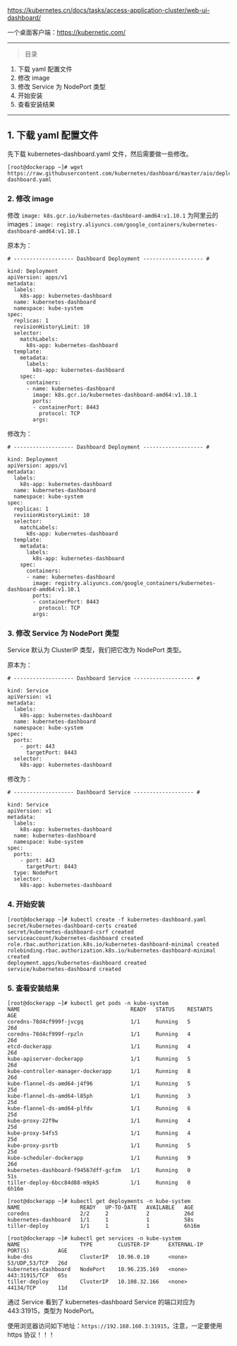 https://kubernetes.cn/docs/tasks/access-application-cluster/web-ui-dashboard/

一个桌面客户端：https://kubernetic.com/

---

> 目录
1. 下载 yaml 配置文件
2. 修改 image
3. 修改 Service 为 NodePort 类型
4. 开始安装
5. 查看安装结果

---

## 1. 下载 yaml 配置文件

先下载 kubernetes-dashboard.yaml 文件，然后需要做一些修改。

```
[root@dockerapp ~]# wget https://raw.githubusercontent.com/kubernetes/dashboard/master/aio/deploy/recommended/kubernetes-dashboard.yaml
```

### 2. 修改 image

修改 `image: k8s.gcr.io/kubernetes-dashboard-amd64:v1.10.1` 为阿里云的 images：`image: registry.aliyuncs.com/google_containers/kubernetes-dashboard-amd64:v1.10.1`

原本为：

```
# ------------------- Dashboard Deployment ------------------- #

kind: Deployment
apiVersion: apps/v1
metadata:
  labels:
    k8s-app: kubernetes-dashboard
  name: kubernetes-dashboard
  namespace: kube-system
spec:
  replicas: 1
  revisionHistoryLimit: 10
  selector:
    matchLabels:
      k8s-app: kubernetes-dashboard
  template:
    metadata:
      labels:
        k8s-app: kubernetes-dashboard
    spec:
      containers:
      - name: kubernetes-dashboard
        image: k8s.gcr.io/kubernetes-dashboard-amd64:v1.10.1
        ports:
        - containerPort: 8443
          protocol: TCP
        args:
```

修改为：

```
# ------------------- Dashboard Deployment ------------------- #

kind: Deployment
apiVersion: apps/v1
metadata:
  labels:
    k8s-app: kubernetes-dashboard
  name: kubernetes-dashboard
  namespace: kube-system
spec:
  replicas: 1
  revisionHistoryLimit: 10
  selector:
    matchLabels:
      k8s-app: kubernetes-dashboard
  template:
    metadata:
      labels:
        k8s-app: kubernetes-dashboard
    spec:
      containers:
      - name: kubernetes-dashboard
        image: registry.aliyuncs.com/google_containers/kubernetes-dashboard-amd64:v1.10.1
        ports:
        - containerPort: 8443
          protocol: TCP
        args:
```

### 3. 修改 Service 为 NodePort 类型

Service 默认为 ClusterIP 类型，我们把它改为 NodePort 类型。

原本为：

```
# ------------------- Dashboard Service ------------------- #

kind: Service
apiVersion: v1
metadata:
  labels:
    k8s-app: kubernetes-dashboard
  name: kubernetes-dashboard
  namespace: kube-system
spec:
  ports:
    - port: 443
      targetPort: 8443
  selector:
    k8s-app: kubernetes-dashboard
```

修改为：

```
# ------------------- Dashboard Service ------------------- #

kind: Service
apiVersion: v1
metadata:
  labels:
    k8s-app: kubernetes-dashboard
  name: kubernetes-dashboard
  namespace: kube-system
spec:
  ports:
    - port: 443
      targetPort: 8443
  type: NodePort
  selector:
    k8s-app: kubernetes-dashboard
```

### 4. 开始安装

```
[root@dockerapp ~]# kubectl create -f kubernetes-dashboard.yaml
secret/kubernetes-dashboard-certs created
secret/kubernetes-dashboard-csrf created
serviceaccount/kubernetes-dashboard created
role.rbac.authorization.k8s.io/kubernetes-dashboard-minimal created
rolebinding.rbac.authorization.k8s.io/kubernetes-dashboard-minimal created
deployment.apps/kubernetes-dashboard created
service/kubernetes-dashboard created
```

### 5. 查看安装结果

```
[root@dockerapp ~]# kubectl get pods -n kube-system
NAME                                   READY   STATUS    RESTARTS   AGE
coredns-78d4cf999f-jvcgq               1/1     Running   5          26d
coredns-78d4cf999f-rpzln               1/1     Running   4          26d
etcd-dockerapp                         1/1     Running   4          26d
kube-apiserver-dockerapp               1/1     Running   5          26d
kube-controller-manager-dockerapp      1/1     Running   8          26d
kube-flannel-ds-amd64-j4f96            1/1     Running   5          25d
kube-flannel-ds-amd64-l85ph            1/1     Running   3          25d
kube-flannel-ds-amd64-plfdv            1/1     Running   6          25d
kube-proxy-22f9w                       1/1     Running   4          25d
kube-proxy-54fs5                       1/1     Running   4          25d
kube-proxy-psrtb                       1/1     Running   5          25d
kube-scheduler-dockerapp               1/1     Running   9          26d
kubernetes-dashboard-f94567dff-gcfzm   1/1     Running   0          51s
tiller-deploy-6bcc84d88-m9pk5          1/1     Running   0          6h16m

[root@dockerapp ~]# kubectl get deployments -n kube-system
NAME                   READY   UP-TO-DATE   AVAILABLE   AGE
coredns                2/2     2            2           26d
kubernetes-dashboard   1/1     1            1           58s
tiller-deploy          1/1     1            1           6h16m

[root@dockerapp ~]# kubectl get services -n kube-system
NAME                   TYPE        CLUSTER-IP      EXTERNAL-IP   PORT(S)         AGE
kube-dns               ClusterIP   10.96.0.10      <none>        53/UDP,53/TCP   26d
kubernetes-dashboard   NodePort    10.96.235.169   <none>        443:31915/TCP   65s
tiller-deploy          ClusterIP   10.108.32.166   <none>        44134/TCP       11d
```

通过 Service 看到了 kubernetes-dashboard Service 的端口对应为 443:31915，类型为 NodePort。

使用浏览器访问如下地址：`https://192.168.160.3:31915`，注意，一定要使用 https 协议！！！
